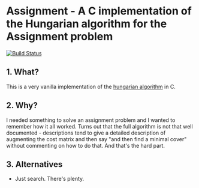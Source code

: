 # Assignment - A C implementation of the Hungarian algorithm for the Assignment problem

[![Build Status](https://travis-ci.org/geoffleyland/assignment.svg?branch=master)](https://travis-ci.org/geoffleyland/assignment)

## 1. What?

This is a very vanilla implementation of the [hungarian algorithm](https://en.wikipedia.org/wiki/Hungarian_algorithm) in C.


## 2. Why?

I needed something to solve an assignment problem and I wanted to remember how it all worked.
Turns out that the full algorithm is not that well documented -
descriptions tend to give a detailed description of augmenting the cost matrix
and then say "and then find a minimal cover" without commenting on how to do
that.  And that's the hard part.


## 3. Alternatives

+ Just search.  There's plenty.